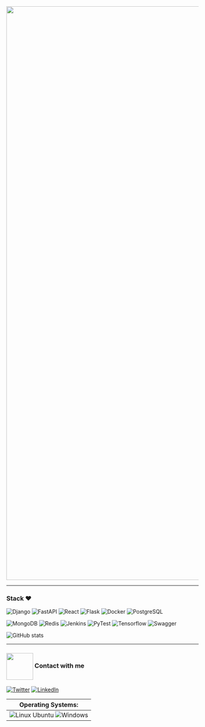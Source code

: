 <img align="center" width="1500" src="https://thumbs.gfycat.com/TartThreadbareChinchilla-size_restricted.gif" />

----------------------

### Stack ♥  

![Django](https://img.shields.io/badge/Django-green?style=for-the-badge&logo=Django&logoColor=blue) 
![FastAPI](https://img.shields.io/badge/FastAPI-4E9BCD?style=for-the-badge&logo=FastAPI&logoColor=white)
![React](https://img.shields.io/badge/React-royalblue?style=for-the-badge&logo=React&logoColor=white) 
![Flask](https://img.shields.io/badge/Flask-black?style=for-the-badge&logo=Python&logoColor=blue)
![Docker](https://img.shields.io/badge/Docker-black?style=for-the-badge&logo=Docker&logoColor=royalblue) 
![PostgreSQL](https://img.shields.io/badge/PostgreSQL-blue?style=for-the-badge&logo=PostgreSQL&logoColor=white) 

![MongoDB](https://img.shields.io/badge/MongoDB-6DB33F?style=for-the-badge&logo=MongoDB&logoColor=black) 
![Redis](https://img.shields.io/badge/Redis-black?style=for-the-badge&logo=Redis&logoColor=red) 
![Jenkins](https://img.shields.io/badge/Jenkins-white?style=for-the-badge&logo=Jenkins&logoColor=orange) 
![PyTest](https://img.shields.io/badge/Pytest-black?style=for-the-badge&logo=Pytest&logoColor=purple)
![Tensorflow](https://img.shields.io/badge/Tensorflow-orange?style=for-the-badge&logo=Tensorflow&logoColor=black)
![Swagger](https://img.shields.io/badge/Swagger-green?style=for-the-badge&logo=Swagger&logoColor=white)


![GitHub stats](https://github-readme-stats.vercel.app/api?username=MarcoA-Pozol&hide=reviews,discussions_started,discussions_answered,prs_merged,prs_merged_percentage&show_icons=true&theme=midnight-purple)

----------------------

### <img align="center" width="70" src="https://i.pinimg.com/originals/0d/c9/68/0dc968448592a7d533096b74c263cc40.gif" /> Contact with me

<a href="https://mail.google.com/mail/u/0/?fs=1&tf=cm&source=mailto&to=marcoantoniopozolnarciso@gmail.com" target="_blank"><img alt="Twitter" src="https://img.shields.io/badge/Gmail-D14836?style=for-the-badge&logo=gmail&logoColor=white" /></a>
<a href="[https://www.linkedin.com/in/marco-antonio-pozol-narciso-950106320/]" target="_blank"><img alt="LinkedIn" src="https://img.shields.io/badge/linkedin-%230077B5.svg?&style=for-the-badge&logo=linkedin&logoColor=white" /></a>

| Operating Systems: | 
|-| 
| ![Linux Ubuntu](https://img.shields.io/badge/Linux-white?style=for-the-badge&logo=linux&logoColor=black) ![Windows](https://img.shields.io/badge/Windows-0078D6?style=for-the-badge&logo=windows&logoColor=3D03A7) |

